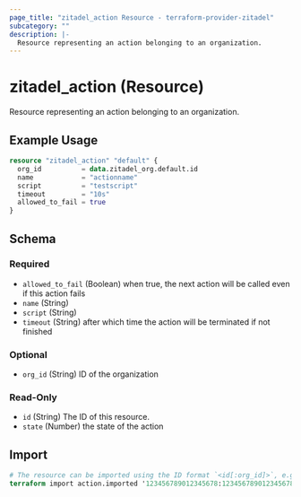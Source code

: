 ```yaml
---
page_title: "zitadel_action Resource - terraform-provider-zitadel"
subcategory: ""
description: |-
  Resource representing an action belonging to an organization.
---
```


# zitadel_action (Resource)

Resource representing an action belonging to an organization.

## Example Usage

```terraform
resource "zitadel_action" "default" {
  org_id          = data.zitadel_org.default.id
  name            = "actionname"
  script          = "testscript"
  timeout         = "10s"
  allowed_to_fail = true
}
```

<!-- schema generated by tfplugindocs -->
## Schema

### Required

- `allowed_to_fail` (Boolean) when true, the next action will be called even if this action fails
- `name` (String)
- `script` (String)
- `timeout` (String) after which time the action will be terminated if not finished

### Optional

- `org_id` (String) ID of the organization

### Read-Only

- `id` (String) The ID of this resource.
- `state` (Number) the state of the action

## Import

```terraform
# The resource can be imported using the ID format `<id[:org_id]>`, e.g.
terraform import action.imported '123456789012345678:123456789012345678'
```
